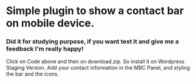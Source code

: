# Simple plugin to show a contact bar on mobile device.
### Did it for studying purpose, if you want test it and give me a feedback I'm really happy!
Click on Code above and then on download.zip. So install it on Wordpress Staging Version. Add your contact information in the MBC Panel, and styling the bar and the icons.
